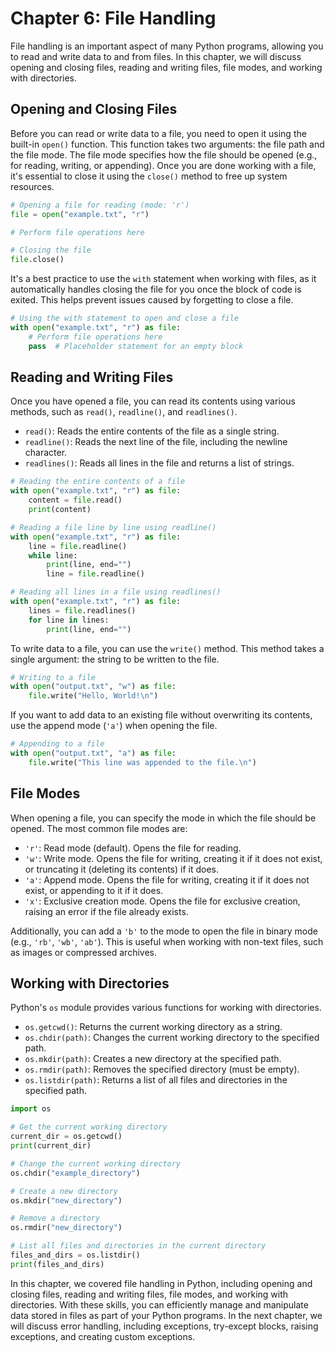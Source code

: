# Chapter 6: File Handling

File handling is an important aspect of many Python programs, allowing you to read and write data to and from files. In this chapter, we will discuss opening and closing files, reading and writing files, file modes, and working with directories.

## Opening and Closing Files

Before you can read or write data to a file, you need to open it using the built-in `open()` function. This function takes two arguments: the file path and the file mode. The file mode specifies how the file should be opened (e.g., for reading, writing, or appending). Once you are done working with a file, it's essential to close it using the `close()` method to free up system resources.

```python
# Opening a file for reading (mode: 'r')
file = open("example.txt", "r")

# Perform file operations here

# Closing the file
file.close()
```

It's a best practice to use the `with` statement when working with files, as it automatically handles closing the file for you once the block of code is exited. This helps prevent issues caused by forgetting to close a file.

```python
# Using the with statement to open and close a file
with open("example.txt", "r") as file:
    # Perform file operations here
    pass  # Placeholder statement for an empty block
```

## Reading and Writing Files

Once you have opened a file, you can read its contents using various methods, such as `read()`, `readline()`, and `readlines()`.

- `read()`: Reads the entire contents of the file as a single string.
- `readline()`: Reads the next line of the file, including the newline character.
- `readlines()`: Reads all lines in the file and returns a list of strings.

```python
# Reading the entire contents of a file
with open("example.txt", "r") as file:
    content = file.read()
    print(content)

# Reading a file line by line using readline()
with open("example.txt", "r") as file:
    line = file.readline()
    while line:
        print(line, end="")
        line = file.readline()

# Reading all lines in a file using readlines()
with open("example.txt", "r") as file:
    lines = file.readlines()
    for line in lines:
        print(line, end="")
```

To write data to a file, you can use the `write()` method. This method takes a single argument: the string to be written to the file.

```python
# Writing to a file
with open("output.txt", "w") as file:
    file.write("Hello, World!\n")
```

If you want to add data to an existing file without overwriting its contents, use the append mode (`'a'`) when opening the file.

```python
# Appending to a file
with open("output.txt", "a") as file:
    file.write("This line was appended to the file.\n")
```

## File Modes

When opening a file, you can specify the mode in which the file should be opened. The most common file modes are:

- `'r'`: Read mode (default). Opens the file for reading.
- `'w'`: Write mode. Opens the file for writing, creating it if it does not exist, or truncating it (deleting its contents) if it does.
- `'a'`: Append mode. Opens the file for writing, creating it if it does not exist, or appending to it if it does.
- `'x'`: Exclusive creation mode. Opens the file for exclusive creation, raising an error if the file already exists.

Additionally, you can add a `'b'` to the mode to open the file in binary mode (e.g., `'rb'`, `'wb'`, `'ab'`). This is useful when working with non-text files, such as images or compressed archives.

## Working with Directories

Python's `os` module provides various functions for working with directories.

- `os.getcwd()`: Returns the current working directory as a string.
- `os.chdir(path)`: Changes the current working directory to the specified path.
- `os.mkdir(path)`: Creates a new directory at the specified path.
- `os.rmdir(path)`: Removes the specified directory (must be empty).
- `os.listdir(path)`: Returns a list of all files and directories in the specified path.

```python
import os

# Get the current working directory
current_dir = os.getcwd()
print(current_dir)

# Change the current working directory
os.chdir("example_directory")

# Create a new directory
os.mkdir("new_directory")

# Remove a directory
os.rmdir("new_directory")

# List all files and directories in the current directory
files_and_dirs = os.listdir()
print(files_and_dirs)
```

In this chapter, we covered file handling in Python, including opening and closing files, reading and writing files, file modes, and working with directories. With these skills, you can efficiently manage and manipulate data stored in files as part of your Python programs. In the next chapter, we will discuss error handling, including exceptions, try-except blocks, raising exceptions, and creating custom exceptions.
